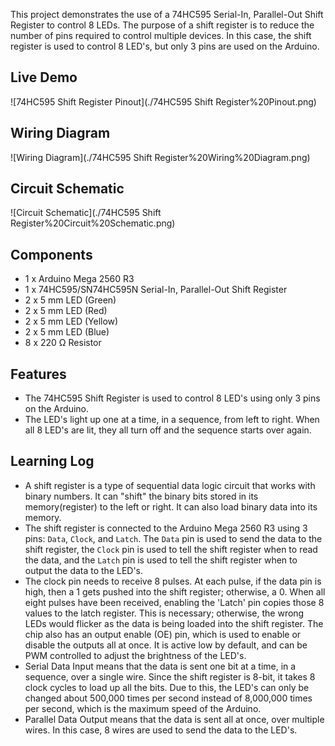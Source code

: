 This project demonstrates the use of a 74HC595 Serial-In, Parallel-Out Shift Register to control 8 LEDs. The purpose of a shift register is to reduce the number of pins required to control multiple devices. In this case, the shift register is used to control 8 LED's, but only 3 pins are used on the Arduino.

## Live Demo

![74HC595 Shift Register Pinout](./74HC595 Shift Register%20Pinout.png)

## Wiring Diagram

![Wiring Diagram](./74HC595 Shift Register%20Wiring%20Diagram.png)

## Circuit Schematic

![Circuit Schematic](./74HC595 Shift Register%20Circuit%20Schematic.png)

## Components

- 1 x Arduino Mega 2560 R3
- 1 x 74HC595/SN74HC595N Serial-In, Parallel-Out Shift Register
- 2 x 5 mm LED (Green)
- 2 x 5 mm LED (Red)
- 2 x 5 mm LED (Yellow)
- 2 x 5 mm LED (Blue)
- 8 x 220 Ω Resistor

## Features

- The 74HC595 Shift Register is used to control 8 LED's using only 3 pins on the Arduino. 
- The LED's light up one at a time, in a sequence, from left to right. When all 8 LED's are lit, they all turn off and the sequence starts over again.

## Learning Log

- A shift register is a type of sequential data logic circuit that works with binary numbers. It can "shift" the binary bits stored in its memory(register) to the left or right. It can also load binary data into its memory.
- The shift register is connected to the Arduino Mega 2560 R3 using 3 pins: `Data`, `Clock`, and `Latch`. The `Data` pin is used to send the data to the shift register, the `Clock` pin is used to tell the shift register when to read the data, and the `Latch` pin is used to tell the shift register when to output the data to the LED's.
- The clock pin needs to receive 8 pulses. At each pulse, if the data pin is high, then a 1 gets pushed into the shift register; otherwise, a 0. When all eight pulses have been received, enabling the 'Latch' pin copies those 8 values to the latch register. This is necessary; otherwise, the wrong LEDs would flicker as the data is being loaded into the shift register. The chip also has an output enable (OE) pin, which is used to enable or disable the outputs all at once. It is active low by default, and can be PWM controlled to adjust the brightness of the LED's.
- Serial Data Input means that the data is sent one bit at a time, in a sequence, over a single wire. Since the shift register is 8-bit, it takes 8 clock cycles to load up all the bits. Due to this, the LED's can only be changed about 500,000 times per second instead of 8,000,000 times per second, which is the maximum speed of the Arduino.
- Parallel Data Output means that the data is sent all at once, over multiple wires. In this case, 8 wires are used to send the data to the LED's.
